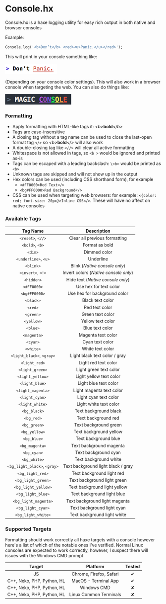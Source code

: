 # Console.hx

Console.hx is a haxe logging utility for easy rich output in both native and browser consoles

Example:
````haxe
Console.log('<b>Don’t</b> <red><u>Panic.</u></red>');
````
This will print in your console something like:

![don't-panic](images/don't-panic.png)

(Depending on your console color settings). This will also work in a browser console when targeting the web. You can also do things like:

![don't-panic](images/magic-console.png)

### Formatting

- Apply formatting with HTML-like tags it: _\<b>_**bold**_\</b>_
- Tags are case-insensitive
- A closing tag without a tag name can be used to close the last-open format tag `</>` so _\<b>_**bold**_\</>_ will also work
- A double-closing tag like `<//>` will clear all active formatting
- Whitespace is not allowed in tags, so `<b >` would be ignored and printed as-is
- Tags can be escaped with a leading backslash: `\<b>` would be printed as `<b>`
- Unknown tags are skipped and will not show up in the output
- Hex colors can be used (including CSS shorthand form), for example
  - `<#FF0000>Red Text</>`
  - `<bg#FF0000>Red Background</>`
- CSS can be used when targeting web browsers: for example: `<{color: red; font-size: 20px}>Inline CSS</>`. These will have no affect on native consoles

### Available Tags

|           Tag Name           |              Description              |
| :--------------------------: | :-----------------------------------: |
|      `<reset>`, `<//>`       |     Clear all previous formatting     |
|       `<bold>`, `<b>`        |            Format as bold             |
|           `<dim>`            |             Dimmed color              |
|     `<underline>`, `<u>`     |               Underline               |
|          `<blink>`           |     Blink (*Native console only*)     |
|      `<invert>`, `<!>`       | Invert colors (*Native console only*) |
|          `<hidden>`          |   Hide text (*Native console only*)   |
|         `<#FF0000>`          |        Use hex for text color         |
|        `<bg#FF0000>`         |     Use hex for background color      |
|          `<black>`           |           Black text color            |
|           `<red>`            |            Red text color             |
|          `<green>`           |           Green text color            |
|          `<yellow>`          |           Yellow text color           |
|           `<blue>`           |            Blue text color            |
|         `<magenta>`          |          Magenta text color           |
|           `<cyan>`           |            Cyan text color            |
|          `<white>`           |           White text color            |
|  `<light_black>`, `<gray>`   |     Light black text color / gray     |
|        `<light_red>`         |         Light red text color          |
|       `<light_green>`        |        Light green text color         |
|       `<light_yellow>`       |        Light yellow text color        |
|        `<light_blue>`        |         Light blue text color         |
|      `<light_magenta>`       |       Light magenta text color        |
|        `<light_cyan>`        |         Light cyan text color         |
|       `<light_white>`        |        Light white text color         |
|         `<bg_black>`         |         Text background black         |
|          `<bg_red>`          |          Text background red          |
|         `<bg_green>`         |         Text background green         |
|        `<bg_yellow>`         |        Text background yellow         |
|         `<bg_blue>`          |         Text background blue          |
|        `<bg_magenta>`        |        Text background magenta        |
|         `<bg_cyan>`          |         Text background cyan          |
|         `<bg_white>`         |         Text background white         |
| `<bg_light_black>`, `<gray>` |  Text background light black / gray   |
|       `<bg_light_red>`       |       Text background light red       |
|      `<bg_light_green>`      |      Text background light green      |
|     `<bg_light_yellow>`      |     Text background light yellow      |
|      `<bg_light_blue>`       |      Text background light blue       |
|     `<bg_light_magenta>`     |     Text background light magenta     |
|      `<bg_light_cyan>`       |      Text background light cyan       |
|      `<bg_light_white>`      |      Text background light white      |

### Supported Targets

Formatting should work correctly all haxe targets with a console however here's a list of which of the notable ones I've verified. Normal Linux consoles are expected to work correctly, however, I suspect there will issues with the Windows CMD prompt

|           Target           |        Platform         | Tested |
| :------------------------: | :---------------------: | :----: |
|             JS             | Chrome, Firefox, Safari |   ✔    |
| C++, Neko, PHP, Python, HL |  MacOS - Terminal App   |   ✔    |
| C++, Neko, PHP, Python, HL |       Windows CMD       |   ✘    |
| C++, Neko, PHP, Python, HL | Linux Common Terminals  |   ✘    |